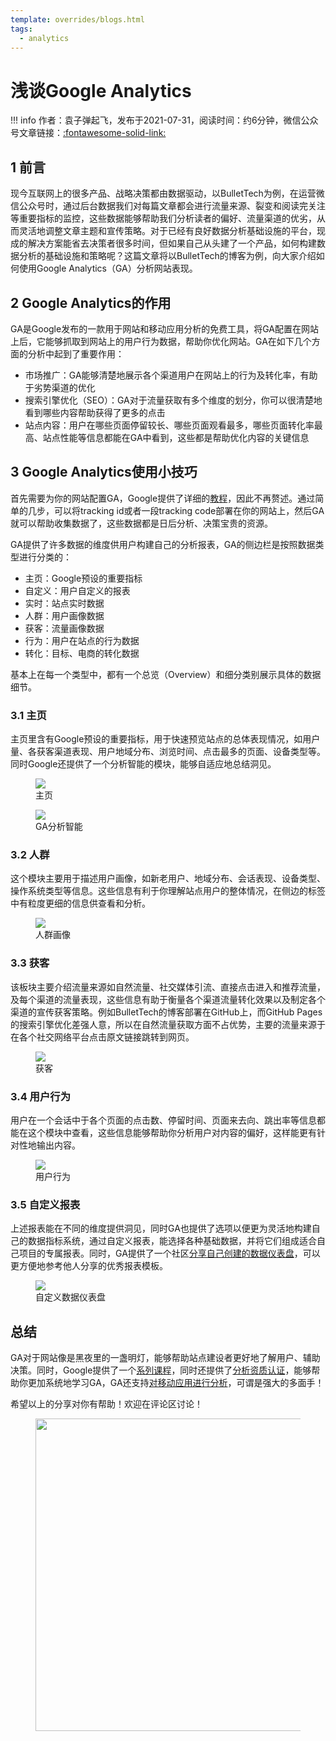 ```yaml
---
template: overrides/blogs.html
tags:
  - analytics
---
```


# 浅谈Google Analytics

!!! info
    作者：袁子弹起飞，发布于2021-07-31，阅读时间：约6分钟，微信公众号文章链接：[:fontawesome-solid-link:](https://mp.weixin.qq.com/s?__biz=MzI4Mjk3NzgxOQ==&mid=2247484386&idx=1&sn=e087694d0851d2fe715d246ba9a7737c&chksm=eb90f096dce77980ab9c5dc8674c28871fcb7f7a1b381391b1c26b986ce126b36f2267bce298&token=1565156350&lang=zh_CN#rd)

## 1 前言

现今互联网上的很多产品、战略决策都由数据驱动，以BulletTech为例，在运营微信公众号时，通过后台数据我们对每篇文章都会进行流量来源、裂变和阅读完关注等重要指标的监控，这些数据能够帮助我们分析读者的偏好、流量渠道的优劣，从而灵活地调整文章主题和宣传策略。对于已经有良好数据分析基础设施的平台，现成的解决方案能省去决策者很多时间，但如果自己从头建了一个产品，如何构建数据分析的基础设施和策略呢？这篇文章将以BulletTech的博客为例，向大家介绍如何使用Google Analytics（GA）分析网站表现。

## 2 Google Analytics的作用

GA是Google发布的一款用于网站和移动应用分析的免费工具，将GA配置在网站上后，它能够抓取到网站上的用户行为数据，帮助你优化网站。GA在如下几个方面的分析中起到了重要作用：

- 市场推广：GA能够清楚地展示各个渠道用户在网站上的行为及转化率，有助于劣势渠道的优化
- 搜索引擎优化（SEO）：GA对于流量获取有多个维度的划分，你可以很清楚地看到哪些内容帮助获得了更多的点击
- 站点内容：用户在哪些页面停留较长、哪些页面观看最多，哪些页面转化率最高、站点性能等信息都能在GA中看到，这些都是帮助优化内容的关键信息

## 3 Google Analytics使用小技巧

首先需要为你的网站配置GA，Google提供了详细的[教程](https://support.google.com/analytics/answer/1008015?hl=en)，因此不再赘述。通过简单的几步，可以将tracking id或者一段tracking code部署在你的网站上，然后GA就可以帮助收集数据了，这些数据都是日后分析、决策宝贵的资源。

GA提供了许多数据的维度供用户构建自己的分析报表，GA的侧边栏是按照数据类型进行分类的：

- 主页：Google预设的重要指标
- 自定义：用户自定义的报表
- 实时：站点实时数据
- 人群：用户画像数据
- 获客：流量画像数据
- 行为：用户在站点的行为数据
- 转化：目标、电商的转化数据

基本上在每一个类型中，都有一个总览（Overview）和细分类别展示具体的数据细节。

### 3.1 主页

主页里含有Google预设的重要指标，用于快速预览站点的总体表现情况，如用户量、各获客渠道表现、用户地域分布、浏览时间、点击最多的页面、设备类型等。同时Google还提供了一个分析智能的模块，能够自适应地总结洞见。

<figure>
  <img src="https://cdn.jsdelivr.net/gh/BulletTech2021/Pics/2021-7-31/1627739241720-Home.png"  />
  <figcaption>主页</figcaption>
</figure>

<figure>
  <img src="https://cdn.jsdelivr.net/gh/BulletTech2021/Pics/2021-8-1/1627790805820-%E6%B4%9E%E8%A7%81.png"  />
  <figcaption>GA分析智能</figcaption>
</figure>

### 3.2 人群

这个模块主要用于描述用户画像，如新老用户、地域分布、会话表现、设备类型、操作系统类型等信息。这些信息有利于你理解站点用户的整体情况，在侧边的标签中有粒度更细的信息供查看和分析。

<figure>
  <img src="https://cdn.jsdelivr.net/gh/BulletTech2021/Pics/2021-7-31/1627742550450-%E4%BA%BA%E7%BE%A4.png"  />
  <figcaption>人群画像</figcaption>
</figure>

### 3.3 获客

该板块主要介绍流量来源如自然流量、社交媒体引流、直接点击进入和推荐流量，及每个渠道的流量表现，这些信息有助于衡量各个渠道流量转化效果以及制定各个渠道的宣传获客策略。例如BulletTech的博客部署在GitHub上，而GitHub Pages的搜索引擎优化差强人意，所以在自然流量获取方面不占优势，主要的流量来源于在各个社交网络平台点击原文链接跳转到网页。

<figure>
  <img src="https://cdn.jsdelivr.net/gh/BulletTech2021/Pics/2021-8-1/1627781320848-%E8%8E%B7%E5%AE%A2.png"   />
  <figcaption>获客</figcaption>
</figure>

### 3.4 用户行为

用户在一个会话中于各个页面的点击数、停留时间、页面来去向、跳出率等信息都能在这个模块中查看，这些信息能够帮助你分析用户对内容的偏好，这样能更有针对性地输出内容。

<figure>
  <img src="https://cdn.jsdelivr.net/gh/BulletTech2021/Pics/2021-8-1/1627782229120-%E8%A1%8C%E4%B8%BA.png" />
  <figcaption>用户行为</figcaption>
</figure>

### 3.5 自定义报表

上述报表能在不同的维度提供洞见，同时GA也提供了选项以便更为灵活地构建自己的数据指标系统，通过自定义报表，能选择各种基础数据，并将它们组成适合自己项目的专属报表。同时，GA提供了一个社区[分享自己创建的数据仪表盘](https://analytics.google.com/analytics/gallery/)，可以更方便地参考他人分享的优秀报表模板。

<figure>
  <img src="https://cdn.jsdelivr.net/gh/BulletTech2021/Pics/2021-8-1/1627789454404-%E4%BB%AA%E8%A1%A8%E7%9B%98.png"  />
  <figcaption>自定义数据仪表盘</figcaption>
</figure>

## 总结

GA对于网站像是黑夜里的一盏明灯，能够帮助站点建设者更好地了解用户、辅助决策。同时，Google提供了一个[系列课程](https://analytics.google.com/analytics/academy/course/6)，同时还提供了[分析资质认证](https://skillshop.exceedlms.com/student/path/2938-google-analytics-individual-qualification)，能够帮助你更加系统地学习GA，GA还支持[对移动应用进行分析](https://developers.google.com/analytics/solutions/mobile)，可谓是强大的多面手！

希望以上的分享对你有帮助！欢迎在评论区讨论！

<figure>
  <img src="https://cdn.jsdelivr.net/gh/BulletTech2021/Pics/2021-6-14/1623639526512-1080P%20(Full%20HD)%20-%20Tail%20Pic.png" width="500" />
</figure>
